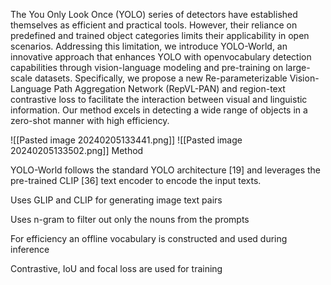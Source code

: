 The You Only Look Once (YOLO) series of detectors
have established themselves as efficient and practical tools.
However, their reliance on predefined and trained object
categories limits their applicability in open scenarios.
Addressing this limitation, we introduce YOLO-World,
an innovative approach that enhances YOLO with openvocabulary
detection capabilities through vision-language
modeling and pre-training on large-scale datasets. Specifically,
we propose a new Re-parameterizable Vision-
Language Path Aggregation Network (RepVL-PAN) and
region-text contrastive loss to facilitate the interaction between
visual and linguistic information. Our method excels
in detecting a wide range of objects in a zero-shot manner
with high efficiency.


![[Pasted image 20240205133441.png]]
![[Pasted image 20240205133502.png]]
Method

YOLO-World follows the standard YOLO architecture [19] and leverages the pre-trained CLIP [36] text encoder to encode the input texts.

Uses GLIP and CLIP for generating image text pairs

Uses n-gram to filter out only the nouns from the prompts

For efficiency an offline vocabulary is constructed and used during inference

Contrastive, IoU and focal loss are used for training 



